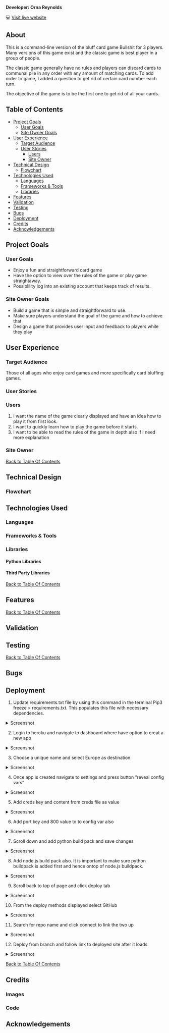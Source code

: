 **Developer: Orna Reynolds**

💻 [Visit live website](https://pp3-bullshit.herokuapp.com/)

## About

This is a command-line version of the bluff card game Bullshit for 3 players. Many versions of this game exist and the classic game is best player in a group of people. 

The classic game generally have no rules and players can discard cards to communal pile in any order with any amount of matching cards. To add order to game, I added a question to get rid of certain card number each turn. 

The objective of the game is to be the first one to get rid of all your cards. 

## Table of Contents
  - [Project Goals](#project-goals)
    - [User Goals](#user-goals)
    - [Site Owner Goals](#site-owner-goals)
  - [User Experience](#user-experience)
    - [Target Audience](#target-audience)
    - [User Stories](#user-stories)
      - [Users](#users)
      - [Site Owner](#site-owner)
  - [Technical Design](#technical-design)
    - [Flowchart](#flowchart)
  - [Technologies Used](#technologies-used)
    - [Languages](#languages)
    - [Frameworks & Tools](#frameworks--tools)
    - [Libraries](#libraries)
  - [Features](#features)
  - [Validation](#validation)
  - [Testing](#testing)
  - [Bugs](#bugs)
  - [Deployment](#deployment)
  - [Credits](#credits)
  - [Acknowledgements](#acknowledgements)

## Project Goals

### User Goals

- Enjoy a fun and straightforward card game 
- Have the option to view over the rules of the game or play game straightaway. 
- Possiblility log into an existing account that keeps track of results.

### Site Owner Goals

- Build a game that is simple and straightforward to use.
- Make sure players understand the goal of the game and how to achieve that 
- Design a game that provides user input and feedback to players while they play

## User Experience

### Target Audience

Those of all ages who enjoy card games and more specifically card bluffing games. 

### User Stories

### Users
1. I want the name of the game clearly displayed and have an idea how to play it from first look.
2. I want to quickly learn how to play the game before it starts.
2. I want to be able to read the rules of the game in depth also if I need more explanation

### Site Owner

[Back to Table Of Contents](#table-of-contents)

## Technical Design

### Flowchart


## Technologies Used

### Languages


### Frameworks & Tools


### Libraries

#### Python Libraries


#### Third Party Libraries


[Back to Table Of Contents](#table-of-contents)

## Features

[Back to Table Of Contents](#table-of-contents)

## Validation


## Testing


[Back to Table Of Contents](#table-of-contents)
## Bugs


## Deployment
1. Update requirements.txt file by using this command in the terminal Pip3 freeze > requirements.txt. This populates this file with necessary dependencies.
<details><summary>Screenshot</summary>
<img src="assets/docs/screenshots/deployment1.png">
</details>

2. Login to heroku and navigate to dashboard where have option to creat a new app
<details><summary>Screenshot</summary>
<img src="assets/docs/screenshots/deployment2.png">
</details>

3. Choose a unique name and select Europe as destination 
<details><summary>Screenshot</summary>
<img src="assets/docs/screenshots/deployment3.png">
</details>

4. Once app is created navigate to settings and press button “reveal config vars”
<details><summary>Screenshot</summary>
<img src="assets/docs/screenshots/deployment4.png">
<img src="assets/docs/screenshots/deployment5.png">
</details>

5. Add creds key and content from creds file as value
<details><summary>Screenshot</summary>
<img src="assets/docs/screenshots/deployment6.png">
</details>

6. Add port key and 800 value to to config var also
<details><summary>Screenshot</summary>
<img src="assets/docs/screenshots/deployment7.png">
</details>

7. Scroll down and add python build pack and save changes
<details><summary>Screenshot</summary>
<img src="assets/docs/screenshots/deployment8.png">
</details>

8. Add node.js build pack also. It is important to make sure python buildpack is added first and hence ontop of node.js buildpack. 
<details><summary>Screenshot</summary>
<img src="assets/docs/screenshots/deployment9.png">
</details>

9. Scroll back to top of page and click deploy tab
<details><summary>Screenshot</summary>
<img src="assets/docs/screenshots/deployment10.png">
</details>

10. From the deploy methods displayed select GitHub
<details><summary>Screenshot</summary>
<img src="assets/docs/screenshots/deploymen11.png">
</details>

11. Search for repo name and click connect to link the two up
<details><summary>Screenshot</summary>
<img src="assets/docs/screenshots/deploymen12.png">
</details>

12. Deploy from branch and follow link to deployed site after it loads
<details><summary>Screenshot</summary>
<img src="assets/docs/screenshots/deploymen13.png">
</details>

[Back to Table Of Contents](#table-of-contents)

## Credits

### Images


### Code


## Acknowledgements
